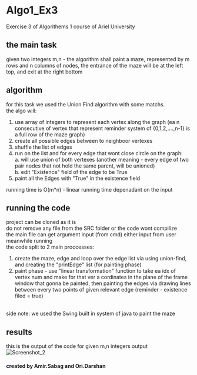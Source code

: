 # Algo1_Ex3
Exercise 3 of Algorithems 1 course of Ariel University

## the main task 
given two integers m,n - the algorithm shall paint a maze, represented by m rows and n columns of nodes, the entrance of the maze will be at the left top, and exit at the right bottom

## algorithm
for this task we used the Union Find algorithm with some matchs.<br>
the algo will:<br>
<o1>  
  1. use array of integers to represent each vertex along the graph (ea n consecutive of vertex that represent reminder system of {0,1,2,....,n-1} is a full row of the maze graph)<br>
  2. create all possible edges between to neighboor vertexes<br>
  3. shuffle the list of edges<br>
  4. run on the list and for every edge that wont close circle on the graph:<br>
    a. will use union of both vertexes (another meaning - every edge of two pair nodes that not hold the same parent, will be unioned)<br>
    b. edit "Existence" field of the edge to be True<br>
  5. paint all the Edges with "True" in the existence field<br>
</o1>
running time is O(m*n) - linear running time depenadant on the input

## running the code
project can be cloned as it is <br>
do not remove any file from the SRC folder or the code wont compilize <br>
the main file can get argument input (from cmd) either input from user meanwhile running <br>
the code split to 2 main proccesses: <br>
  1. create the maze, edge and loop over the edge list via using union-find, and creating the "printEdge" list (for painting phase) <br>
  2. paint phase - use "linear transformation" function to take ea idx of vertex num and make for that ver a cordinates in the plane of the frame window that gonna be painted, then painting the edges via drawing lines between every two points of given relevant edge (reminder - existence filed = true) <br>
<br>
side note: we used the Swing built in system of java to paint the maze 



## results
this is the output of the code for given m,n integers output <br>
![Screenshot_2](https://user-images.githubusercontent.com/89981387/143723839-8ef9f7d2-8e54-46cb-a6a4-be42f8ef4888.png)

#### created by Amir.Sabag and Ori.Darshan

